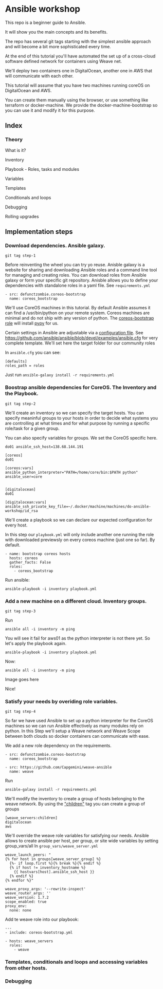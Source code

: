 # Ansible workshop

This repo is a beginner guide to Ansible.

It will show you the main concepts and its benefits.

The repo has several git tags starting with the simplest ansible approach and will become a bit more sophisticated every time.

At the end of this tutorial you'll have automated the set up of a cross-cloud software defined network for containers using Weave net.

We'll deploy two containers one in DigitalOcean, another one in AWS that will communicate with each other.

This tutorial will assume that you have two machines running coreOS on DigitalOcean and AWS.

You can create them manually using the browser, or use something like terraform or docker-machine. We provide the docker-machine-bootstrap so you can use it and modify it for this purpose.

## Index

### Theory

What is it?

Inventory

Playbook - Roles, tasks and modules

Variables

Templates

Conditionals and loops

Debugging

Rolling upgrades


## Implementation steps

### Download dependencies. Ansible galaxy.

```git tag step-1```

Before reinventing the wheel you can try yo reuse.
Anisble galaxy is a website for sharing and downloading Ansible roles and a command line tool for managing and creating roles. You can download roles from Ansible galaxy or form your specific git repository.
Anisble allows you to define your dependencies with standalone roles in a yaml file. See ```requirements.yml```

```
- src: defunctzombie.coreos-bootstrap
  name: coreos_bootstrap
```

We'll use CoreOS machines in this tutorial. By default Ansible assumes it can find a /usr/bin/python on your remote system. Coreos machines are minimal and do not ship with any version of python. The [coreos-bootstrap role](https://github.com/defunctzombie/ansible-coreos-bootstrap) will install [pypy](http://pypy.org/) for us.

Certain settings in Ansible are adjustable via a [configuration file](http://docs.ansible.com/ansible/intro_configuration.html). See https://github.com/ansible/ansible/blob/devel/examples/ansible.cfg for very complete template.
We'll set here the target folder for our community roles

In ```ansible.cfg``` you can see:

```
[defaults]
roles_path = roles
```

Just run ```ansible-galaxy install -r requirements.yml```

### Boostrap ansible dependencies for CoreOS. The Inventory and the Playbook.

```git tag step-2```

We'll create an inventory so we can specify the target hosts. You can specify meaninful groups to your hosts in order to decide what systems you are controlling at what times and for what purpose by running a specific role/task for a given group.

You can also specify variables for groups. We set the CoreOS specific here.

```
do01 ansible_ssh_host=138.68.144.191

[coreos]
do01

[coreos:vars]
ansible_python_interpreter="PATH=/home/core/bin:$PATH python"
ansible_user=core


[digitalocean]
do01

[digitalocean:vars]
ansible_ssh_private_key_file=~/.docker/machine/machines/do-ansible-workshop/id_rsa
```

We'll create a playbook so we can declare our expected configuration for every host.

In this step our ```playbook.yml``` will only include another one running the role with downloaded previewsly on every coreos machine (just one so far).
By default.
```
- name: bootstrap coreos hosts
  hosts: coreos
  gather_facts: False
  roles:
    - coreos_bootstrap
```

Run ansible:

```
ansible-playbook -i inventory playbook.yml
```

### Add a new machine on a different cloud. Inventory groups.

```git tag step-3```

Run

```
ansible all -i inventory -m ping
```

You will see it fail for aws01 as the python interpreter is not there yet. So let's apply the playbook again.

```
ansible-playbook -i inventory playbook.yml
```

Now:

```
ansible all -i inventory -m ping
```

Image goes here

Nice!

### Satisfy your needs by overiding role variables.

```git tag step-4```

So far we have used Ansible to set up a python interpreter for the CoreOS machines so we can run Ansible effectively as many modules rely on python.
In this Step we'll setup a Weave network and Weave Scope between both clouds so docker containers can communicate with ease.

We add a new role dependency on the requirements.

```
- src: defunctzombie.coreos-bootstrap
  name: coreos_bootstrap

- src: https://github.com/Capgemini/weave-ansible
  name: weave
``` 

Run

```
ansible-galaxy install -r requirements.yml
```

We'll modify the inventory to create a group of hosts belonging to the weave network. By using the ["children"](http://docs.ansible.com/ansible/intro_inventory.html#groups-of-groups-and-group-variables) tag you can create a group of groups

```
[weave_servers:children]
digitalocean
aws
```

We'll override the weave role variables for satisfying our needs. Ansible allows to create ansible per host, per group, or site wide variables by setting group_vars/all
In ```group_vars/weave_server.yml```

```
weave_launch_peers: "
{% for host in groups[weave_server_group] %}
  {%- if loop.first %}{% break %}{% endif %}
  {% if host != inventory_hostname %}
    {{ hostvars[host].ansible_ssh_host }}
  {% endif %}
{% endfor %}"

weave_proxy_args: '--rewrite-inspect'
weave_router_args: ''
weave_version: 1.7.2
scope_enabled: true
proxy_env: 
  none: none
```

Add te weave role into our playbook:

```
---
- include: coreos-bootstrap.yml

- hosts: weave_servers
  roles:
    - weave
```

### Templates, conditionals and loops and accessing variables from other hosts.


### Debugging



